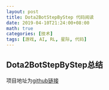 ```yaml
---
layout: post
title: Dota2BotStepByStep 代码阅读
date: 2019-04-10T21:24:00+08:00
math: true
categories: [技术]
tags: [游戏, AI, RL, 星际, 代码]
---
```


## Dota2BotStepByStep总结

项目地址为[github链接](https://github.com/lenLRX/Dota2BotStepByStep)